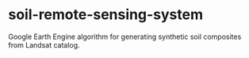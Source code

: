 # soil-remote-sensing-system
Google Earth Engine algorithm for generating synthetic soil composites from Landsat catalog.
